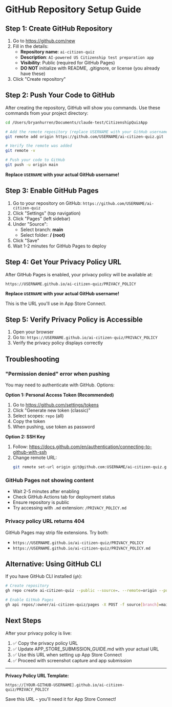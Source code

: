 # GitHub Repository Setup Guide

## Step 1: Create GitHub Repository

1. Go to https://github.com/new
2. Fill in the details:
   - **Repository name**: `ai-citizen-quiz`
   - **Description**: `AI-powered US Citizenship test preparation app`
   - **Visibility**: Public (required for GitHub Pages)
   - **DO NOT** initialize with README, .gitignore, or license (you already have these)
3. Click "Create repository"

## Step 2: Push Your Code to GitHub

After creating the repository, GitHub will show you commands. Use these commands from your project directory:

```bash
cd /Users/bryanhurren/Documents/claude-test/CitizenshipQuizApp

# Add the remote repository (replace USERNAME with your GitHub username)
git remote add origin https://github.com/USERNAME/ai-citizen-quiz.git

# Verify the remote was added
git remote -v

# Push your code to GitHub
git push -u origin main
```

**Replace `USERNAME` with your actual GitHub username!**

## Step 3: Enable GitHub Pages

1. Go to your repository on GitHub: `https://github.com/USERNAME/ai-citizen-quiz`
2. Click "Settings" (top navigation)
3. Click "Pages" (left sidebar)
4. Under "Source":
   - Select branch: **main**
   - Select folder: **/ (root)**
5. Click "Save"
6. Wait 1-2 minutes for GitHub Pages to deploy

## Step 4: Get Your Privacy Policy URL

After GitHub Pages is enabled, your privacy policy will be available at:

```
https://USERNAME.github.io/ai-citizen-quiz/PRIVACY_POLICY
```

**Replace `USERNAME` with your actual GitHub username!**

This is the URL you'll use in App Store Connect.

## Step 5: Verify Privacy Policy is Accessible

1. Open your browser
2. Go to: `https://USERNAME.github.io/ai-citizen-quiz/PRIVACY_POLICY`
3. Verify the privacy policy displays correctly

## Troubleshooting

### "Permission denied" error when pushing

You may need to authenticate with GitHub. Options:

**Option 1: Personal Access Token (Recommended)**
1. Go to https://github.com/settings/tokens
2. Click "Generate new token (classic)"
3. Select scopes: `repo` (all)
4. Copy the token
5. When pushing, use token as password

**Option 2: SSH Key**
1. Follow: https://docs.github.com/en/authentication/connecting-to-github-with-ssh
2. Change remote URL:
   ```bash
   git remote set-url origin git@github.com:USERNAME/ai-citizen-quiz.git
   ```

### GitHub Pages not showing content

- Wait 2-5 minutes after enabling
- Check GitHub Actions tab for deployment status
- Ensure repository is public
- Try accessing with `.md` extension: `/PRIVACY_POLICY.md`

### Privacy policy URL returns 404

GitHub Pages may strip file extensions. Try both:
- `https://USERNAME.github.io/ai-citizen-quiz/PRIVACY_POLICY`
- `https://USERNAME.github.io/ai-citizen-quiz/PRIVACY_POLICY.md`

## Alternative: Using GitHub CLI

If you have GitHub CLI installed (`gh`):

```bash
# Create repository
gh repo create ai-citizen-quiz --public --source=. --remote=origin --push

# Enable GitHub Pages
gh api repos/:owner/ai-citizen-quiz/pages -X POST -f source[branch]=main -f source[path]=/
```

## Next Steps

After your privacy policy is live:

1. ✅ Copy the privacy policy URL
2. ✅ Update APP_STORE_SUBMISSION_GUIDE.md with your actual URL
3. ✅ Use this URL when setting up App Store Connect
4. ✅ Proceed with screenshot capture and app submission

---

**Privacy Policy URL Template:**
```
https://[YOUR-GITHUB-USERNAME].github.io/ai-citizen-quiz/PRIVACY_POLICY
```

Save this URL - you'll need it for App Store Connect!
